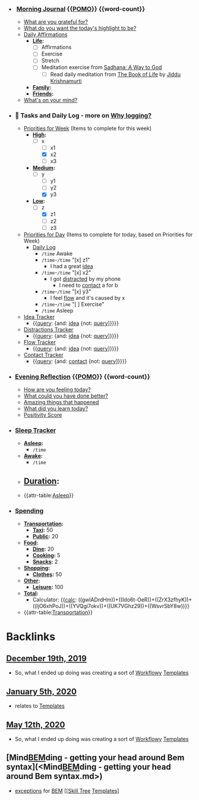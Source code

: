 - ### ️ [Morning Journal](<Morning Journal.md>)  {{[POMO](<POMO.md>)}} {{word-count}}
    - [What are you grateful for?](<What are you grateful for?.md>)
    - [What do you want the today's highlight to be?](<What do you want the today's highlight to be?.md>)
    - [Daily Affirmations](<Daily Affirmations.md>)
        - **[Life](<Life.md>):**
            - [ ] Affirmations
            - [ ] Exercise
            - [ ] Stretch
            - [ ] Meditation exercise from [Sadhana: A Way to God](<Sadhana: A Way to God.md>)
                - [ ] Read daily meditation from [The Book of Life](<The Book of Life.md>) by [Jiddu Krishnamurti](<Jiddu Krishnamurti.md>)
        - **[Family](<Family.md>):**
        - **[Friends](<Friends.md>):**
    - [What's on your mind?](<What's on your mind?.md>)
- ### 📌 Tasks and Daily Log - more on [Why logging?](<Why logging?.md>)
    - [Priorities for Week](<Priorities for Week.md>) (Items to complete for this week)
        - **[High](<High.md>):**
            - [ ] x
                - [ ] x1
                - [x] x2
                - [ ] x3
        - **[Medium](<Medium.md>):**
            - [ ] y
                - [ ] y1
                - [ ] y2
                - [x] y3
        - **[Low](<Low.md>):**
            - [ ] z
                - [x] z1
                - [ ] z2
                - [ ] z3
    - [Priorities for Day](<Priorities for Day.md>) (Items to complete for today, based on Priorities for Week)
        - [Daily Log](<Daily Log.md>)
            - `/time` Awake
            - `/time`-`/time` "[x] z1"
                - I had a great [idea](<idea.md>)
            - `/time`-`/time` "[x] x2"
                - I got [distracted](<distracted.md>) by my phone 
                    - I need to [contact](<contact.md>) a for b 
            - `/time`-`/time` "[x] y3"
                - I feel [flow](<flow.md>) and it's caused by x
            - `/time`-`/time` "[ ] Exercise"
            - `/time` Asleep
    - [Idea Tracker](<Idea Tracker.md>)
        - {{[query](<query.md>): {and: [idea](<idea.md>) {not: [query](<query.md>)]}}}}
    - [Distractions Tracker](<Distractions Tracker.md>)
        - {{[query](<query.md>): {and: [idea](<idea.md>) {not: [query](<query.md>)]}}}}
    - [Flow Tracker](<Flow Tracker.md>)
        - {{[query](<query.md>): {and: [idea](<idea.md>) {not: [query](<query.md>)]}}}}
    - [Contact Tracker](<Contact Tracker.md>)
        - {{[query](<query.md>): {and: [contact](<contact.md>) {not: [query](<query.md>)]}}}}
- ###  [Evening Reflection](<Evening Reflection.md>) {{[POMO](<POMO.md>)}} {{word-count}}
    - [How are you feeling today?](<How are you feeling today?.md>) 
    - [What could you have done better?](<What could you have done better?.md>)
    - [Amazing things that happened](<Amazing things that happened.md>)
    - [What did you learn today?](<What did you learn today?.md>)
    - [Positivity Score](<Positivity Score.md>)
- ### [Sleep Tracker](<Sleep Tracker.md>)
    - **[Asleep](<Asleep.md>):** 
        - `/time`
    - **[Awake](<Awake.md>):** 
        - `/time`
    - **[Duration](<Duration.md>):** 
        - 
    - {{attr-table:[Asleep](<Asleep.md>)}}
- ### [Spending](<Spending.md>)
    - **[Transportation](<Transportation.md>):**
        - **[Taxi](<Taxi.md>):** 50
        - **[Public](<Public.md>):** 20
    - **[Food](<Food.md>):**
        - **[Dine](<Dine.md>):** 20
        - **[Cooking](<Cooking.md>):** 5
        - **[Snacks](<Snacks.md>):** 2
    - **[Shopping](<Shopping.md>):**
        - **[Clothes](<Clothes.md>):** 50
    - **[Other](<Other.md>):**
        - **[Leisure](<Leisure.md>):** 100
    - **[Total](<Total.md>):**
        - Calculator: {{[calc](<calc.md>): ((gwlADrdHm))+((Ido6t-OeR))+((ZrX3zfhyK))+((ljO6xhPoJ))+((YVQgi7okv))+((UK7VGhz29))+((WsvrSbY8w))}}
    - {{attr-table:[Transportation](<Transportation.md>)}}

# Backlinks
## [December 19th, 2019](<December 19th, 2019.md>)
- So, what I ended up doing was creating a sort of [Workflowy](<Workflowy.md>) [Templates](<Templates.md>)

## [January 5th, 2020](<January 5th, 2020.md>)
- relates to [Templates](<Templates.md>)

## [May 12th, 2020](<May 12th, 2020.md>)
- So, what I ended up doing was creating a sort of [Workflowy](<Workflowy.md>) [Templates](<Templates.md>)

## [Mind[BEM](<BEM.md>)ding - getting your head around Bem syntax](<Mind[BEM](<BEM.md>)ding - getting your head around Bem syntax.md>)
- [exceptions](<exceptions.md>) for [BEM](<BEM.md>) [[[Skill Tree](<[[Skill Tree.md>) [Templates](<Templates.md>)]

